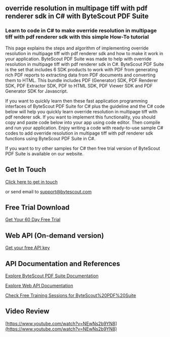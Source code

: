 ## override resolution in multipage tiff with pdf renderer sdk in C# with ByteScout PDF Suite

### Learn to code in C# to make override resolution in multipage tiff with pdf renderer sdk with this simple How-To tutorial

This page explains the steps and algorithm of implementing override resolution in multipage tiff with pdf renderer sdk and how to make it work in your application. ByteScout PDF Suite was made to help with override resolution in multipage tiff with pdf renderer sdk in C#. ByteScout PDF Suite is the set that includes 6 SDK products to work with PDF from generating rich PDF reports to extracting data from PDF documents and converting them to HTML. This bundle includes PDF (Generator) SDK, PDF Renderer SDK, PDF Extractor SDK, PDF to HTML SDK, PDF Viewer SDK and PDF Generator SDK for Javascript.

If you want to quickly learn then these fast application programming interfaces of ByteScout PDF Suite for C# plus the guideline and the C# code below will help you quickly learn override resolution in multipage tiff with pdf renderer sdk. If you want to implement this functionality, you should copy and paste code below into your app using code editor. Then compile and run your application. Enjoy writing a code with ready-to-use sample C# codes to add override resolution in multipage tiff with pdf renderer sdk functions using ByteScout PDF Suite in C#.

 If you want to try other samples for C# then free trial version of ByteScout PDF Suite is available on our website.

## Get In Touch

[Click here to get in touch](https://bytescout.zendesk.com/hc/en-us/requests/new?subject=ByteScout%20PDF%20Suite%20Question)

or send email to [support@bytescout.com](mailto:support@bytescout.com?subject=ByteScout%20PDF%20Suite%20Question) 

## Free Trial Download

[Get Your 60 Day Free Trial](https://bytescout.com/download/web-installer?utm_source=github-readme)

## Web API (On-demand version)

[Get your free API key](https://pdf.co/documentation/api?utm_source=github-readme)

## API Documentation and References

[Explore ByteScout PDF Suite Documentation](https://bytescout.com/documentation/index.html?utm_source=github-readme)

[Explore Web API Documentation](https://pdf.co/documentation/api?utm_source=github-readme)

[Check Free Training Sessions for ByteScout%20PDF%20Suite](https://academy.bytescout.com/)

## Video Review

[https://www.youtube.com/watch?v=NEwNs2b9YN8](https://www.youtube.com/watch?v=NEwNs2b9YN8)